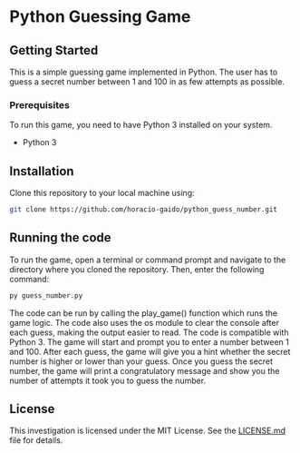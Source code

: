 # Python Guessing Game

## Getting Started
This is a simple guessing game implemented in Python. The user has to guess a secret number between 1 and 100 in as few attempts as possible.


### Prerequisites
To run this game, you need to have Python 3 installed on your system.
- Python 3

## Installation
Clone this repository to your local machine using:
```sh
git clone https://github.com/horacio-gaido/python_guess_number.git
```

## Running the code
To run the game, open a terminal or command prompt and navigate to the directory where you cloned the repository. Then, enter the following command:
```sh
py guess_number.py
```

The code can be run by calling the play_game() function which runs the game logic. The code also uses the os module to clear the console after each guess, making the output easier to read. The code is compatible with Python 3.
The game will start and prompt you to enter a number between 1 and 100. After each guess, the game will give you a hint whether the secret number is higher or lower than your guess. Once you guess the secret number, the game will print a congratulatory message and show you the number of attempts it took you to guess the number.

## License

This investigation is licensed under the MIT License. See the [LICENSE.md](.....) file for details.
